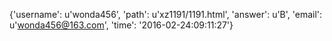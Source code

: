 {'username': u'wonda456', 'path': u'xz1191/1191.html', 'answer': u'B', 'email': u'wonda456@163.com', 'time': '2016-02-24:09:11:27'}